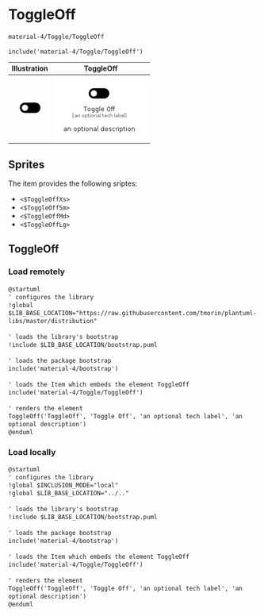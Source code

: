 # ToggleOff


```text
material-4/Toggle/ToggleOff
```

```text
include('material-4/Toggle/ToggleOff')
```



| Illustration | ToggleOff |
| :---: | :---: |
| ![illustration for Illustration](../../material-4/Toggle/ToggleOff.png) | ![illustration for ToggleOff](../../material-4/Toggle/ToggleOff.Local.png) |



## Sprites
The item provides the following sriptes:

- `<$ToggleOffXs>`
- `<$ToggleOffSm>`
- `<$ToggleOffMd>`
- `<$ToggleOffLg>`





## ToggleOff

### Load remotely
```plantuml
@startuml
' configures the library
!global $LIB_BASE_LOCATION="https://raw.githubusercontent.com/tmorin/plantuml-libs/master/distribution"

' loads the library's bootstrap
!include $LIB_BASE_LOCATION/bootstrap.puml

' loads the package bootstrap
include('material-4/bootstrap')

' loads the Item which embeds the element ToggleOff
include('material-4/Toggle/ToggleOff')

' renders the element
ToggleOff('ToggleOff', 'Toggle Off', 'an optional tech label', 'an optional description')
@enduml
```

### Load locally
```plantuml
@startuml
' configures the library
!global $INCLUSION_MODE="local"
!global $LIB_BASE_LOCATION="../.."

' loads the library's bootstrap
!include $LIB_BASE_LOCATION/bootstrap.puml

' loads the package bootstrap
include('material-4/bootstrap')

' loads the Item which embeds the element ToggleOff
include('material-4/Toggle/ToggleOff')

' renders the element
ToggleOff('ToggleOff', 'Toggle Off', 'an optional tech label', 'an optional description')
@enduml
```

